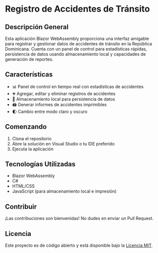 # Registro de Accidentes de Tránsito

## Descripción General
Esta aplicación Blazor WebAssembly proporciona una interfaz amigable para registrar y gestionar datos de accidentes de tránsito en la República Dominicana. Cuenta con un panel de control para estadísticas rápidas, persistencia de datos usando almacenamiento local y capacidades de generación de reportes.

## Características
- 📊 Panel de control en tiempo real con estadísticas de accidentes
- ➕ Agregar, editar y eliminar registros de accidentes
- 💾 Almacenamiento local para persistencia de datos
- 🖨️ Generar informes de accidentes imprimibles
- 🌓 Cambio entre modo claro y oscuro

## Comenzando
1. Clona el repositorio
2. Abre la solución en Visual Studio o tu IDE preferido
3. Ejecuta la aplicación

## Tecnologías Utilizadas
- Blazor WebAssembly
- C#
- HTML/CSS
- JavaScript (para almacenamiento local e impresión)

## Contribuir
¡Las contribuciones son bienvenidas! No dudes en enviar un Pull Request.

## Licencia
Este proyecto es de código abierto y está disponible bajo la [Licencia MIT](LICENSE).
